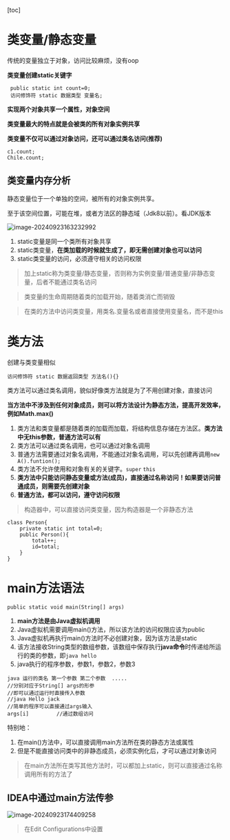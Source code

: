 [toc]

# 类变量/静态变量

传统的变量独立于对象，访问比较麻烦，没有oop

**类变量创建static关键字**

```
 public static int count=0;
 访问修饰符 static 数据类型 变量名;
```



**实现两个对象共享一个属性，对象空间**

**类变量最大的特点就是会被类的所有对象实例共享**

**类变量不仅可以通过对象访问，还可以通过类名访问(推荐)**

```
c1.count;
Chile.count;
```



## 类变量内存分析

静态变量位于一个单独的空间，被所有的对象实例共享。

至于该空间位置，可能在堆，或者方法区的静态域（Jdk8以前）。看JDK版本

![image-20240923163232992](C:\Users\F\AppData\Roaming\Typora\typora-user-images\image-20240923163232992.png)

1. static变量是同一个类所有对象共享
2. static类变量，**在类加载的时候就生成了，即无需创建对象也可以访问**
3. static类变量的访问，必须遵守相关的访问权限 

> 加上static称为类变量/静态变量，否则称为实例变量/普通变量/非静态变量，后者不能通过类名访问

> 类变量的生命周期随着类的加载开始，随着类消亡而销毁

> 在类的方法中访问类变量，用类名.变量名或者直接使用变量名，而不是this

# 类方法

创建与类变量相似

```
访问修饰符 static 数据返回类型 方法名(){}
```

类方法可以通过类名调用，貌似好像类方法就是为了不用创建对象，直接访问

**当方法中不涉及到任何对象成员，则可以将方法设计为静态方法，提高开发效率，例如Math.max()**

1. 类方法和类变量都是随着类的加载而加载，将结构信息存储在方法区。**类方法中无this参数，普通方法可以有**
2. 类方法可以通过类名调用，也可以通过对象名调用
3. 普通方法需要通过对象名调用，不能通过对象名调用，可以先创建再调用`new A().funtion();`
4. 类方法不允许使用和对象有关的关键字。`super` `this`
5. **类方法中只能访问静态变量或方法(成员)，直接通过名称访问！如果要访问普通成员，则需要先创建对象**
6. **普通方法，都可以访问，遵守访问权限**

> 构造器中，可以直接访问类变量，因为构造器是一个非静态方法

```
class Person{
	private static int total=0;
	public Person(){
		total++;
		id=total;
	}
}
```

# main方法语法

`public static void main(String[] args) `

1. **main方法是由Java虚拟机调用**
2. Java虚拟机需要调用main()方法，所以该方法的访问权限应该为public
3. Java虚拟机再执行main()方法时不必创建对象，因为该方法是static
4. 该方法接收String类型的数组参数，该数组中保存执行**java命令**时传递给所运行的类的参数，即`java hello`
5. java执行的程序参数，参数1，参数2，参数3

```
java 运行的类名 第一个参数 第二个参数	.....
//分别对应于String[] args的形参
//即可以通过运行时直接传入参数
//java Hello jack
//简单的程序可以直接通过args输入
args[i]			//通过数组访问
```

特别地：

1. 在main()方法中，可以直接调用main方法所在类的静态方法或属性
2. 但是不能直接访问类中的非静态成员，必须实例化后，才可以通过对象访问

> 在main方法所在类写其他方法时，可以都加上static，则可以直接通过名称调用所有的方法了

## IDEA中通过main方法传参

![image-20240923174409258](C:\Users\F\AppData\Roaming\Typora\typora-user-images\image-20240923174409258.png)

> 在Edit Configurations中设置
